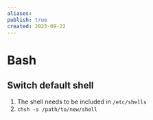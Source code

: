 ```yaml
---
aliases: 
publish: true
created: 2023-09-22
---
```

# Bash

## Switch default shell

1. The shell needs to be included in `/etc/shells`
2. `chsh -s /path/to/new/shell`
